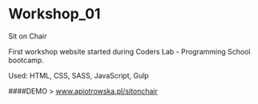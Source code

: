 # Workshop_01
Sit on Chair

First workshop website started during Coders Lab - Programming School bootcamp.

Used: HTML, CSS, SASS, JavaScript, Gulp

####DEMO > www.apiotrowska.pl/sitonchair
